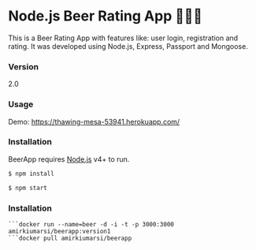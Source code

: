 # Node.js Beer Rating App 🍺🍺🍺

This is a Beer Rating App with features like: user login, registration and rating. It was developed using Node.js, Express, Passport and Mongoose.

### Version
2.0

### Usage
Demo: https://thawing-mesa-53941.herokuapp.com/

### Installation

BeerApp requires [Node.js](https://nodejs.org/) v4+ to run.

```sh
$ npm install
```

```sh
$ npm start
```

### Installation
```docker build . --tag amirkiumarsi/beerapp:version1
```docker run --name=beer -d -i -t -p 3000:3000 amirkiumarsi/beerapp:version1
```docker pull amirkiumarsi/beerapp
